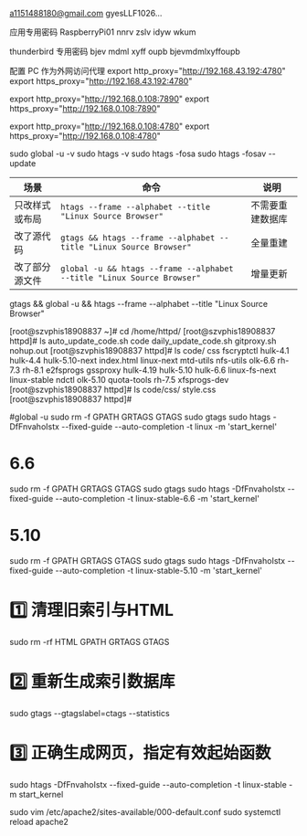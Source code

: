 a1151488180@gmail.com
gyesLLF1026...

应用专用密码
RaspberryPi01
nnrv zslv idyw wkum

thunderbird 专用密码
bjev mdml xyff oupb
bjevmdmlxyffoupb

配置 PC 作为外网访问代理
export http_proxy="http://192.168.43.192:4780"
export https_proxy="http://192.168.43.192:4780"

export http_proxy="http://192.168.0.108:7890"
export https_proxy="http://192.168.0.108:7890"

export http_proxy="http://192.168.0.108:4780"
export https_proxy="http://192.168.0.108:4780"

sudo global -u -v
sudo htags -v
sudo htags -fosa
sudo htags -fosav --update


| 场景      | 命令                                                                     | 说明       |
| ------- | ---------------------------------------------------------------------- | -------- |
| 只改样式或布局 | `htags --frame --alphabet --title "Linux Source Browser"`              | 不需要重建数据库 |
| 改了源代码   | `gtags && htags --frame --alphabet --title "Linux Source Browser"`     | 全量重建     |
| 改了部分源文件 | `global -u && htags --frame --alphabet --title "Linux Source Browser"` | 增量更新     |

gtags && global -u && htags --frame --alphabet --title "Linux Source Browser"

[root@szvphis18908837 ~]# cd /home/httpd/
[root@szvphis18908837 httpd]# ls
auto_update_code.sh  code  daily_update_code.sh  gitproxy.sh  nohup.out
[root@szvphis18908837 httpd]# ls code/
css        fscryptctl  hulk-4.1   hulk-4.4   hulk-5.10-next  index.html     linux-next    mtd-utils  nfs-utils  olk-6.6      rh-7.3  rh-8.1
e2fsprogs  gssproxy    hulk-4.19  hulk-5.10  hulk-6.6        linux-fs-next  linux-stable  ndctl      olk-5.10   quota-tools  rh-7.5  xfsprogs-dev
[root@szvphis18908837 httpd]# ls code/css/
style.css
[root@szvphis18908837 httpd]#

#global -u
sudo rm -f GPATH GRTAGS GTAGS
sudo gtags
sudo htags -DfFnvahoIstx --fixed-guide --auto-completion -t linux -m 'start_kernel'

# 6.6
sudo rm -f GPATH GRTAGS GTAGS
sudo gtags
sudo htags -DfFnvahoIstx --fixed-guide --auto-completion -t linux-stable-6.6 -m 'start_kernel'

# 5.10
sudo rm -f GPATH GRTAGS GTAGS
sudo gtags
sudo htags -DfFnvahoIstx --fixed-guide --auto-completion -t linux-stable-5.10 -m 'start_kernel'


# 1️⃣ 清理旧索引与HTML
sudo rm -rf HTML GPATH GRTAGS GTAGS

# 2️⃣ 重新生成索引数据库
sudo gtags --gtagslabel=ctags --statistics

# 3️⃣ 正确生成网页，指定有效起始函数
sudo htags -DfFnvahoIstx --fixed-guide --auto-completion -t linux-stable -m start_kernel


sudo vim /etc/apache2/sites-available/000-default.conf
sudo systemctl reload apache2